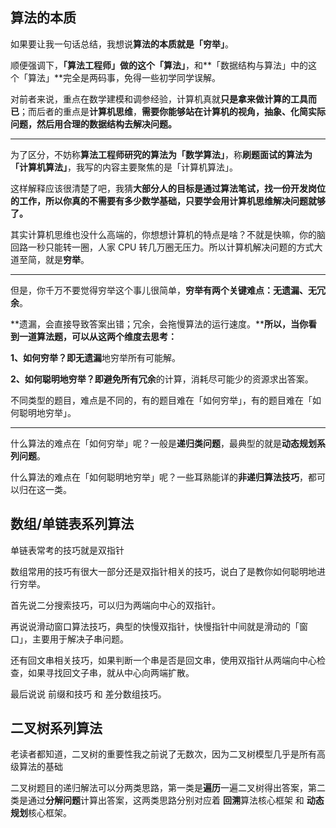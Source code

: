 ## 算法的本质

如果要让我一句话总结，我想说**算法的本质就是「穷举」**。

顺便强调下，**「算法工程师」做的这个「算法」**，和**「数据结构与算法」中的这个「算法」**完全是两码事，免得一些初学同学误解。

对前者来说，重点在数学建模和调参经验，计算机真就**只是拿来做计算的工具而已**；而后者的重点是**计算机思维**，**需要你能够站在计算机的视角，抽象、化简实际问题，然后用合理的数据结构去解决问题。**

*******

为了区分，不妨称**算法工程师研究的算法为「数学算法」**，称**刷题面试的算法为「计算机算法」**，我写的内容主要聚焦的是「计算机算法」。

这样解释应该很清楚了吧，我猜**大部分人的目标是通过算法笔试，找一份开发岗位的工作，所以你真的不需要有多少数学基础，只要学会用计算机思维解决问题就够了。**

其实计算机思维也没什么高端的，你想想计算机的特点是啥？不就是快嘛，你的脑回路一秒只能转一圈，人家 CPU 转几万圈无压力。所以计算机解决问题的方式大道至简，就是**穷举**。

*******

但是，你千万不要觉得穷举这个事儿很简单，**穷举有两个关键难点：无遗漏、无冗余**。

**遗漏，会直接导致答案出错；冗余，会拖慢算法的运行速度。****所以，当你看到一道算法题，可以从这两个维度去思考：**

**1、如何穷举？**即**无遗漏**地穷举所有可能解。

**2、如何聪明地穷举？**即**避免所有冗余**的计算，消耗尽可能少的资源求出答案。

不同类型的题目，难点是不同的，有的题目难在「如何穷举」，有的题目难在「如何聪明地穷举」。

******

什么算法的难点在「如何穷举」呢？一般是**递归类问题**，最典型的就是**动态规划系列问题**。

什么算法的难点在「如何聪明地穷举」呢？一些耳熟能详的**非递归算法技巧**，都可以归在这一类。

## 数组/单链表系列算法

单链表常考的技巧就是双指针

数组常用的技巧有很大一部分还是双指针相关的技巧，说白了是教你如何聪明地进行穷举。

首先说二分搜索技巧，可以归为两端向中心的双指针。

再说说滑动窗口算法技巧，典型的快慢双指针，快慢指针中间就是滑动的「窗口」，主要用于解决子串问题。

还有回文串相关技巧，如果判断一个串是否是回文串，使用双指针从两端向中心检查，如果寻找回文子串，就从中心向两端扩散。

最后说说 前缀和技巧 和 差分数组技巧。

## 二叉树系列算法

老读者都知道，二叉树的重要性我之前说了无数次，因为二叉树模型几乎是所有高级算法的基础

二叉树题目的递归解法可以分两类思路，第一类是**遍历**一遍二叉树得出答案，第二类是通过**分解问题**计算出答案，这两类思路分别对应着 **回溯**算法核心框架 和 **动态规划**核心框架。
